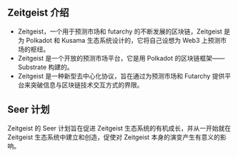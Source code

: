 ## Zeitgeist 介绍
- Zeitgeist，一个用于预测市场和 futarchy 的不断发展的区块链，Zeitgeist 是为 Polkadot 和 Kusama 生态系统设计的，它将自己设想为 Web3 上预测市场的枢纽。
- Zeitgeist 是一个开放的预测市场平台，它是用 Polkadot 的区块链框架—— Substrate 构建的。
- Zeitgeist 是一种新型去中心化协议，旨在通过为预测市场和 Futarchy 提供平台来突破信息与区块链技术交互方式的界限。
## Seer 计划
Zeitgeist 的 Seer 计划旨在促进 Zeitgeist 生态系统的有机成长，并从一开始就在 Zeitgeist 生态系统中建立和创造，促使对 Zeitgeist 本身的演变产生有意义的影响。
